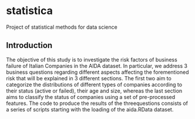 # statistica
Project of statistical methods for data science 

## Introduction 
The objective of this study is to investigate the risk factors of business failure of Italian Companies  in the AIDA dataset.   In particular,  we address 3  business questions regarding different aspects affecting the forementioned risk that will be explained in 3 different sections.  The first two aim to categorize the distributions of different types of companies according to their status (active or failed), their age and size, whereas the last section aims to classify the status of companies using a set of pre-processed features.  The code to produce the results of the threequestions consists of a series of scripts starting with the loading of the aida.RData dataset.
